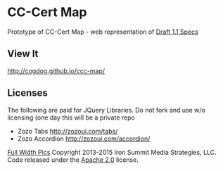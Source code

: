 # CC-Cert Map
Prototype of CC-Cert Map - web representation of <a href="https://docs.google.com/spreadsheets/d/11pnwYCYKJaBGOO-H3DJSzgEBh_xlSufKYcGT_WxN_LQ/edit#gid=0">Draft 1.1 Specs</a> 

## View It
http://cogdog.github.io/ccc-map/


## Licenses
The following are paid for JQuery Libraries. Do not fork and use w/o licensing (one day this will be a private repo

* Zozo Tabs http://zozoui.com/tabs/
* Zozo Accordion http://zozoui.com/accordion/

[Full Width Pics](http://startbootstrap.com/template-overviews/full-width-pics/) Copyright 2013-2015 Iron Summit Media Strategies, LLC. Code released under the [Apache 2.0](https://github.com/IronSummitMedia/startbootstrap-full-width-pics/blob/gh-pages/LICENSE) license.
